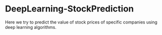 # DeepLearning-StockPrediction
Here we try to predict the value of stock prices of specific companies using deep learning algorithms.
